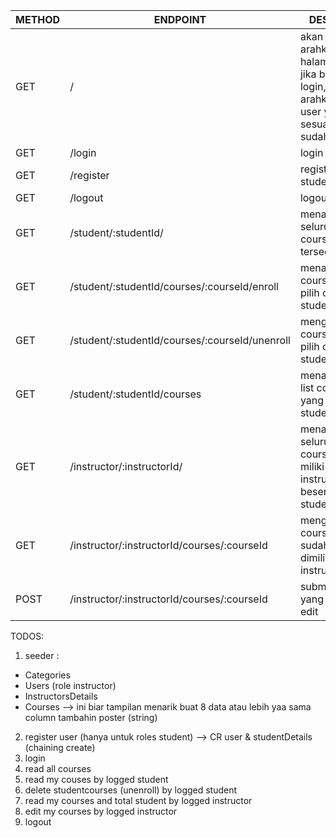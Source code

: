 | METHOD | ENDPOINT                                       | DESKRIPSI                                                                                              |
|--------|------------------------------------------------|--------------------------------------------------------------------------------------------------------|
| GET    | /                                              | akan di arahkan ke halaman login jika belum login, dan di arahkan ke user yang sesuai jika sudah login |
| GET    | /login                                         | login                                                                                                  |
| GET    | /register                                      | register new student                                                                                    |
| GET    | /logout                                        | logout                                                                                                  |
| GET    | /student/:studentId/                           | menampilkan seluruh list course yang tersedia                                                          |
| GET    | /student/:studentId/courses/:courseId/enroll   | menambahkan course yang di pilih oleh student                                                          |
| GET    | /student/:studentId/courses/:courseId/unenroll | menghapus course yang di pilih oleh student                                                            |
| GET    | /student/:studentId/courses                    | menampilkan list course yang di miliki student                                                         |
| GET    | /instructor/:instructorId/                     | menampilkan seluruh course yang miliki instructor beserta jumlah student                               |
| GET    | /instructor/:instructorId/courses/:courseId    | mengubah course yang sudah ada dan dimiliki oleh instructor                                            |
| POST   | /instructor/:instructorId/courses/:courseId    | submit course yang sudah di edit                                                                       |

TODOS:
1. seeder : 
- Categories 
- Users (role instructor) 
- InstructorsDetails
- Courses --> ini biar tampilan menarik buat 8 data atau lebih yaa sama column tambahin poster (string)
2. register user (hanya untuk roles student) --> CR user & studentDetails (chaining create)
3. login 
4. read all courses
5. read my couses by logged student
6. delete studentcourses (unenroll) by logged student
7. read my courses and total student  by logged instructor
8. edit my courses by logged instructor
9. logout 
